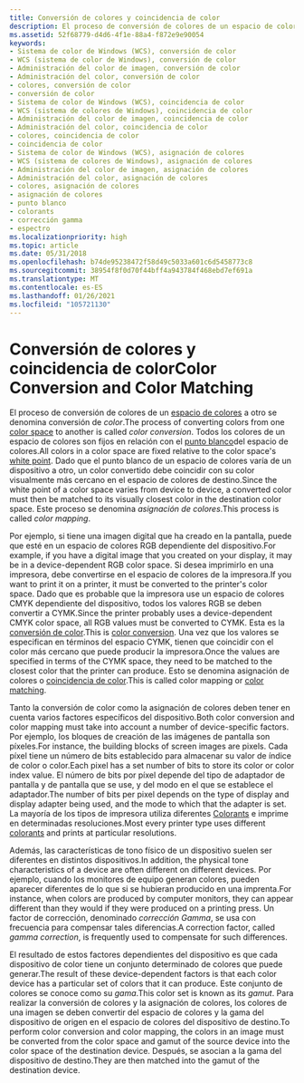 ```yaml
---
title: Conversión de colores y coincidencia de color
description: El proceso de conversión de colores de un espacio de colores a otro se denomina conversión de color.
ms.assetid: 52f68779-d4d6-4f1e-88a4-f872e9e90054
keywords:
- Sistema de color de Windows (WCS), conversión de color
- WCS (sistema de color de Windows), conversión de color
- Administración del color de imagen, conversión de color
- Administración del color, conversión de color
- colores, conversión de color
- conversión de color
- Sistema de color de Windows (WCS), coincidencia de color
- WCS (sistema de colores de Windows), coincidencia de color
- Administración del color de imagen, coincidencia de color
- Administración del color, coincidencia de color
- colores, coincidencia de color
- coincidencia de color
- Sistema de color de Windows (WCS), asignación de colores
- WCS (sistema de colores de Windows), asignación de colores
- Administración del color de imagen, asignación de colores
- Administración del color, asignación de colores
- colores, asignación de colores
- asignación de colores
- punto blanco
- colorants
- corrección gamma
- espectro
ms.localizationpriority: high
ms.topic: article
ms.date: 05/31/2018
ms.openlocfilehash: b74de95238472f58d49c5033a601c6d5458773c8
ms.sourcegitcommit: 38954f8f0d70f44bff4a943784f468ebd7ef691a
ms.translationtype: MT
ms.contentlocale: es-ES
ms.lasthandoff: 01/26/2021
ms.locfileid: "105721130"
---
```

# <a name="color-conversion-and-color-matching"></a><span data-ttu-id="d02ee-125">Conversión de colores y coincidencia de color</span><span class="sxs-lookup"><span data-stu-id="d02ee-125">Color Conversion and Color Matching</span></span>

<span data-ttu-id="d02ee-126">El proceso de conversión de colores de un [espacio de colores](c.md) a otro se denomina conversión de *color*.</span><span class="sxs-lookup"><span data-stu-id="d02ee-126">The process of converting colors from one [color space](c.md) to another is called *color conversion*.</span></span> <span data-ttu-id="d02ee-127">Todos los colores de un espacio de colores son fijos en relación con el [punto blanco](w.md)del espacio de colores.</span><span class="sxs-lookup"><span data-stu-id="d02ee-127">All colors in a color space are fixed relative to the color space's [white point](w.md).</span></span> <span data-ttu-id="d02ee-128">Dado que el punto blanco de un espacio de colores varía de un dispositivo a otro, un color convertido debe coincidir con su color visualmente más cercano en el espacio de colores de destino.</span><span class="sxs-lookup"><span data-stu-id="d02ee-128">Since the white point of a color space varies from device to device, a converted color must then be matched to its visually closest color in the destination color space.</span></span> <span data-ttu-id="d02ee-129">Este proceso se denomina *asignación de colores*.</span><span class="sxs-lookup"><span data-stu-id="d02ee-129">This process is called *color mapping*.</span></span>

<span data-ttu-id="d02ee-130">Por ejemplo, si tiene una imagen digital que ha creado en la pantalla, puede que esté en un espacio de colores RGB dependiente del dispositivo.</span><span class="sxs-lookup"><span data-stu-id="d02ee-130">For example, if you have a digital image that you created on your display, it may be in a device-dependent RGB color space.</span></span> <span data-ttu-id="d02ee-131">Si desea imprimirlo en una impresora, debe convertirse en el espacio de colores de la impresora.</span><span class="sxs-lookup"><span data-stu-id="d02ee-131">If you want to print it on a printer, it must be converted to the printer's color space.</span></span> <span data-ttu-id="d02ee-132">Dado que es probable que la impresora use un espacio de colores CMYK dependiente del dispositivo, todos los valores RGB se deben convertir a CYMK.</span><span class="sxs-lookup"><span data-stu-id="d02ee-132">Since the printer probably uses a device-dependent CMYK color space, all RGB values must be converted to CYMK.</span></span> <span data-ttu-id="d02ee-133">Esta es la [conversión de color](c.md).</span><span class="sxs-lookup"><span data-stu-id="d02ee-133">This is [color conversion](c.md).</span></span> <span data-ttu-id="d02ee-134">Una vez que los valores se especifican en términos del espacio CYMK, tienen que coincidir con el color más cercano que puede producir la impresora.</span><span class="sxs-lookup"><span data-stu-id="d02ee-134">Once the values are specified in terms of the CYMK space, they need to be matched to the closest color that the printer can produce.</span></span> <span data-ttu-id="d02ee-135">Esto se denomina asignación de colores o [coincidencia de color](c.md).</span><span class="sxs-lookup"><span data-stu-id="d02ee-135">This is called color mapping or [color matching](c.md).</span></span>

<span data-ttu-id="d02ee-136">Tanto la conversión de color como la asignación de colores deben tener en cuenta varios factores específicos del dispositivo.</span><span class="sxs-lookup"><span data-stu-id="d02ee-136">Both color conversion and color mapping must take into account a number of device-specific factors.</span></span> <span data-ttu-id="d02ee-137">Por ejemplo, los bloques de creación de las imágenes de pantalla son píxeles.</span><span class="sxs-lookup"><span data-stu-id="d02ee-137">For instance, the building blocks of screen images are pixels.</span></span> <span data-ttu-id="d02ee-138">Cada píxel tiene un número de bits establecido para almacenar su valor de índice de color o color.</span><span class="sxs-lookup"><span data-stu-id="d02ee-138">Each pixel has a set number of bits to store its color or color index value.</span></span> <span data-ttu-id="d02ee-139">El número de bits por píxel depende del tipo de adaptador de pantalla y de pantalla que se use, y del modo en el que se establece el adaptador.</span><span class="sxs-lookup"><span data-stu-id="d02ee-139">The number of bits per pixel depends on the type of display and display adapter being used, and the mode to which that the adapter is set.</span></span> <span data-ttu-id="d02ee-140">La mayoría de los tipos de impresora utiliza diferentes [Colorants](c.md) e imprime en determinadas resoluciones.</span><span class="sxs-lookup"><span data-stu-id="d02ee-140">Most every printer type uses different [colorants](c.md) and prints at particular resolutions.</span></span>

<span data-ttu-id="d02ee-141">Además, las características de tono físico de un dispositivo suelen ser diferentes en distintos dispositivos.</span><span class="sxs-lookup"><span data-stu-id="d02ee-141">In addition, the physical tone characteristics of a device are often different on different devices.</span></span> <span data-ttu-id="d02ee-142">Por ejemplo, cuando los monitores de equipo generan colores, pueden aparecer diferentes de lo que si se hubieran producido en una imprenta.</span><span class="sxs-lookup"><span data-stu-id="d02ee-142">For instance, when colors are produced by computer monitors, they can appear different than they would if they were produced on a printing press.</span></span> <span data-ttu-id="d02ee-143">Un factor de corrección, denominado *corrección Gamma*, se usa con frecuencia para compensar tales diferencias.</span><span class="sxs-lookup"><span data-stu-id="d02ee-143">A correction factor, called *gamma correction*, is frequently used to compensate for such differences.</span></span>

<span data-ttu-id="d02ee-144">El resultado de estos factores dependientes del dispositivo es que cada dispositivo de color tiene un conjunto determinado de colores que puede generar.</span><span class="sxs-lookup"><span data-stu-id="d02ee-144">The result of these device-dependent factors is that each color device has a particular set of colors that it can produce.</span></span> <span data-ttu-id="d02ee-145">Este conjunto de colores se conoce como su *gama*.</span><span class="sxs-lookup"><span data-stu-id="d02ee-145">This color set is known as its *gamut*.</span></span> <span data-ttu-id="d02ee-146">Para realizar la conversión de colores y la asignación de colores, los colores de una imagen se deben convertir del espacio de colores y la gama del dispositivo de origen en el espacio de colores del dispositivo de destino.</span><span class="sxs-lookup"><span data-stu-id="d02ee-146">To perform color conversion and color mapping, the colors in an image must be converted from the color space and gamut of the source device into the color space of the destination device.</span></span> <span data-ttu-id="d02ee-147">Después, se asocian a la gama del dispositivo de destino.</span><span class="sxs-lookup"><span data-stu-id="d02ee-147">They are then matched into the gamut of the destination device.</span></span>

 

 




